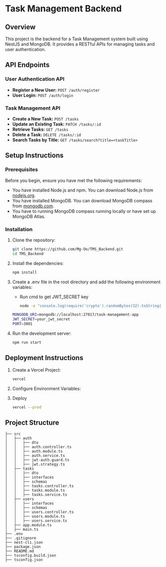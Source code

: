 # Task Management Backend

## Overview

This project is the backend for a Task Management system built using NestJS and MongoDB. It provides a RESTful APIs for managing tasks and user authentication.

## API Endpoints

### User Authentication API

- **Register a New User:** `POST /auth/register`
- **User Login:** `POST /auth/login`

### Task Management API

- **Create a New Task:**  `POST /tasks`
- **Update an Existing Task:**  `PATCH /tasks/:id`
- **Retrieve Tasks:**  `GET /tasks`
- **Delete a Task:**  `DELETE /tasks/:id`
- **Search Tasks by Title:**  `GET /tasks/search?title=<taskTitle>`

## Setup Instructions

### Prerequisites

Before you begin, ensure you have met the following requirements:

- You have installed Node.js and npm. You can download Node.js from [nodejs.org](https://nodejs.org/).
- You have installed MongoDB. You can download MongoDB compass from [mongodb.com](https://www.mongodb.com/try/download/community).
- You have to running MongoDB compass running locally or have set up MongoDB Atlas.

### Installation

1. Clone the repository:

   ```sh
   git clone https://github.com/Mg-Oo/TMS_Backend.git
   cd TMS_Backend

2. Install the dependencies:

   ```sh
   npm install

3. Create a .env file in the root directory and add the following environment variables:

   - Run cmd to get JWT_SECRET key
       ```sh
       node -e "console.log(require('crypto').randomBytes(32).toString('hex'));"

   ```sh
   MONGODB_URI=mongodb://localhost:27017/task-management-app
   JWT_SECRET=your_jwt_secret
   PORT=3001

4. Run the development server:

   ```sh
   npm run start

## Deployment Instructions

1. Create a Vercel Project:

   ```sh
   vercel

2. Configure Environment Variables:

3. Deploy

   ```sh
   vercel --prod

## Project Structure

```plaintext
├── src
│   ├── auth
│   │   ├── dto
│   │   ├── auth.controller.ts
│   │   ├── auth.module.ts
│   │   ├── auth.service.ts
│   │   ├── jwt-auth.guard.ts
│   │   ├── jwt.strategy.ts
│   ├── tasks
│   │   ├── dto
│   │   ├── interfaces
│   │   ├── schemas
│   │   ├── tasks.controller.ts
│   │   ├── tasks.module.ts
│   │   ├── tasks.service.ts
│   ├── users
│   │   ├── interfaces
│   │   ├── schemas
│   │   ├── users.controller.ts
│   │   ├── users.module.ts
│   │   ├── users.service.ts
│   ├── app.module.ts
│   ├── main.ts
├── .env
├── .gitignore
├── nest-cli.json
├── package.json
├── README.md
├── tsconfig.build.json
├── tsconfig.json
